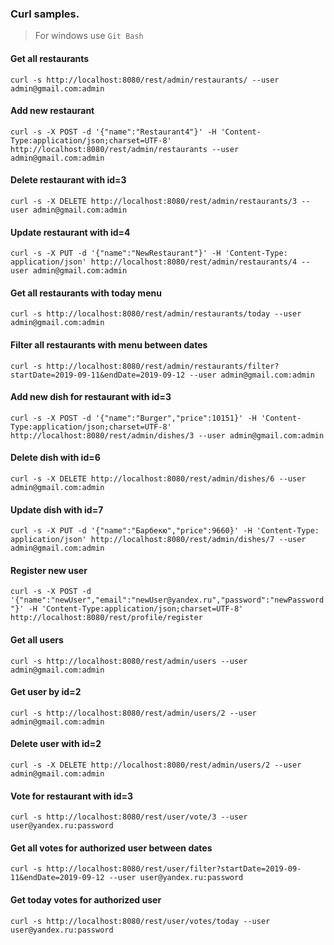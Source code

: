 ### Curl samples.
> For windows use `Git Bash`


#### Get all restaurants
`curl -s http://localhost:8080/rest/admin/restaurants/ --user admin@gmail.com:admin`
#### Add new restaurant
`curl -s -X POST -d '{"name":"Restaurant4"}' -H 'Content-Type:application/json;charset=UTF-8' http://localhost:8080/rest/admin/restaurants --user admin@gmail.com:admin`
#### Delete restaurant with id=3
`curl -s -X DELETE http://localhost:8080/rest/admin/restaurants/3 --user admin@gmail.com:admin`
#### Update restaurant with id=4
`curl -s -X PUT -d '{"name":"NewRestaurant"}' -H 'Content-Type: application/json' http://localhost:8080/rest/admin/restaurants/4 --user admin@gmail.com:admin`
#### Get all restaurants with today menu
`curl -s http://localhost:8080/rest/admin/restaurants/today --user admin@gmail.com:admin`
#### Filter all restaurants with menu between dates
`curl -s http://localhost:8080/rest/admin/restaurants/filter?startDate=2019-09-11&endDate=2019-09-12 --user admin@gmail.com:admin`


#### Add new dish for restaurant with id=3
`curl -s -X POST -d '{"name":"Burger","price":10151}' -H 'Content-Type:application/json;charset=UTF-8' http://localhost:8080/rest/admin/dishes/3 --user admin@gmail.com:admin`
#### Delete dish with id=6
`curl -s -X DELETE http://localhost:8080/rest/admin/dishes/6 --user admin@gmail.com:admin`
#### Update dish with id=7
`curl -s -X PUT -d '{"name":"Барбекю","price":9660}' -H 'Content-Type: application/json' http://localhost:8080/rest/admin/dishes/7 --user admin@gmail.com:admin`


#### Register new user
`curl -s -X POST -d '{"name":"newUser","email":"newUser@yandex.ru","password":"newPassword"}' -H 'Content-Type:application/json;charset=UTF-8' http://localhost:8080/rest/profile/register`


#### Get all users
`curl -s http://localhost:8080/rest/admin/users --user admin@gmail.com:admin`
#### Get user by id=2
`curl -s http://localhost:8080/rest/admin/users/2 --user admin@gmail.com:admin`
#### Delete user with id=2
`curl -s -X DELETE http://localhost:8080/rest/admin/users/2 --user admin@gmail.com:admin`


#### Vote for restaurant with id=3
`curl -s http://localhost:8080/rest/user/vote/3 --user user@yandex.ru:password`
#### Get all votes for authorized user between dates
`curl -s http://localhost:8080/rest/user/filter?startDate=2019-09-11&endDate=2019-09-12 --user user@yandex.ru:password`
#### Get today votes for authorized user
`curl -s http://localhost:8080/rest/user/votes/today --user user@yandex.ru:password`
